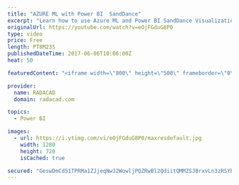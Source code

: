 ```yaml
---
title: "AZURE ML with Power BI  SandDance"
excerpt: "Learn how to use Azure ML and Power BI SandDance Visualization"
originalUrl: https://youtube.com/watch?v=eOjFGduG8P0
type: video
price: Free
length: PT8M23S
publishedDateTime: 2017-06-06T10:06:00Z
heat: 50

featuredContent: "<iframe width=\"800\" height=\"500\" frameborder=\"0\" src=\"https://www.youtube.com/embed/eOjFGduG8P0\" allow=\"accelerometer; autoplay; encrypted-media; gyroscope; picture-in-picture\" allowfullscreen></iframe>"

provider:
  name: RADACAD
  domain: radacad.com

topics:
  - Power BI

images:
  - url: https://i.ytimg.com/vi/eOjFGduG8P0/maxresdefault.jpg
    width: 1280
    height: 720
    isCached: true

secured: "GeswDmCd51TPRMa1ZJjeqNwJ2WowljPQZRwBl2QdiitQMMZSJBrxvLn3zRSYbmlZ4LsRygvx/2PrQGuyUOjqugrul+NlOLtqIS7YSQC9seBc8xK0TsptgcD8bNoa8GJIytlZUfAnGh/JF4B5DZjFKJYlDxg8Z/AKKaWH8lNDm67+UCla6NI7PNA1sqsC4gIvvaBdo9aW9nKhzrp+L+cmldCekazaRAKCz/RSrz+cGX0MKNnB5kZrmsJTrs8qpY+8LHFrZY4excMDdJMwKUFQgjd/WT3bVO0eAq1BWTXmV7nqeS8n+FoaNlkZt1PzuQkPvryOYOTfvMNtPeU0keI6vWn+cc5aJUYfuE00dUyxYO5v+PQBegRAhcPU9ye/mVjuNLr/AxlGb7rXnoVkWisofAUvzF9eXWfyqDkMCr/meek=;8crGFpKbpk3hKpuBN1Tsiw=="
---
```


